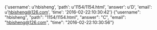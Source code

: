 {'username': u'hbisheng', 'path': u'1154/1154.html', 'answer': u'D', 'email': u'hbisheng@126.com', 'time': '2016-02-22:10:30:42'}
{"username": "hbisheng", "path": "1154/1154.html", "answer": "C", "email": "hbisheng@126.com", "time": "2016-02-22:10:30:56"}